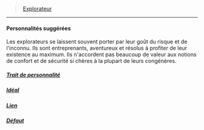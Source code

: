 ﻿---
!Items
Id: background_explorateur_hd.md#personnalités-suggérées
ParentLink: background_explorateur_hd.md#explorateur
Name: Personnalités suggérées
ParentName: Explorateur
NameLevel: 4
Attributes:
  Name: Personnalités suggérées
  Markdown: >+
    #### <!--Name-->Personnalités suggérées<!--/Name-->


    Les explorateurs se laissent souvent porter par leur goût du risque et de l'inconnu. Ils sont entreprenants, aventureux et résolus à profiter de leur existence au maximum. Ils n'accordent pas beaucoup de valeur aux notions de confort et de sécurité si chères à la plupart de leurs congénères.

  Description: >+
    Les explorateurs se laissent souvent porter par leur goût du risque et de l'inconnu. Ils sont entreprenants, aventureux et résolus à profiter de leur existence au maximum. Ils n'accordent pas beaucoup de valeur aux notions de confort et de sécurité si chères à la plupart de leurs congénères.

AttributesDictionary: >+
  Name: Personnalités suggérées

  Markdown: >+

    #### <!--Name-->Personnalités suggérées<!--/Name-->





    Les explorateurs se laissent souvent porter par leur goût du risque et de l'inconnu. Ils sont entreprenants, aventureux et résolus à profiter de leur existence au maximum. Ils n'accordent pas beaucoup de valeur aux notions de confort et de sécurité si chères à la plupart de leurs congénères.



  Description: >+

    Les explorateurs se laissent souvent porter par leur goût du risque et de l'inconnu. Ils sont entreprenants, aventureux et résolus à profiter de leur existence au maximum. Ils n'accordent pas beaucoup de valeur aux notions de confort et de sécurité si chères à la plupart de leurs congénères.



Description: >+
  Les explorateurs se laissent souvent porter par leur goût du risque et de l'inconnu. Ils sont entreprenants, aventureux et résolus à profiter de leur existence au maximum. Ils n'accordent pas beaucoup de valeur aux notions de confort et de sécurité si chères à la plupart de leurs congénères.

---
> [Explorateur](hd_background_explorateur.md)

---

#### Personnalités suggérées

Les explorateurs se laissent souvent porter par leur goût du risque et de l'inconnu. Ils sont entreprenants, aventureux et résolus à profiter de leur existence au maximum. Ils n'accordent pas beaucoup de valeur aux notions de confort et de sécurité si chères à la plupart de leurs congénères.



##### [Trait de personnalité](hd_background_explorateur_trait_de_personnalite.md)



##### [Idéal](hd_background_explorateur_ideal.md)



##### [Lien](hd_background_explorateur_lien.md)



##### [Défaut](hd_background_explorateur_defaut.md)

